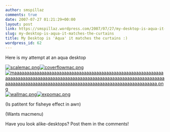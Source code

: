 ```yaml
---
author: smspillaz
comments: true
date: 2007-07-27 01:21:29+00:00
layout: post
link: https://smspillaz.wordpress.com/2007/07/27/my-desktop-is-aqua-it-matches-the-curtains/
slug: my-desktop-is-aqua-it-matches-the-curtains
title: My Desktop is 'Aqua' it matches the curtains :)
wordpress_id: 62
---
```


Here is my attempt at an aqua desktop

[![scalemac.png](http://smspillaz.files.wordpress.com/2007/07/scalemac.thumbnail.png)](http://smspillaz.files.wordpress.com/2007/07/scalemac.png)[![coverflowmac.png](http://smspillaz.files.wordpress.com/2007/07/coverflowmac.thumbnail.png)](http://smspillaz.files.wordpress.com/2007/07/coverflowmac.png)[![maaaaaaaaaaaaaaaaaaaaaaaaaaaaaaaaaaaaaaaaaaaaaaaaaaaaaaaaaaaaaaaaaaaaaaaaaaaaaaaaaaaaaaaaaaaaaaaaaaaaaaaaaaaaaaaaaaaaaaaaaaaaaaaaaaaaaaaaaaaaaaaaaaaaaaaaaaaaaaaaaaaaaaaaaaaaaaaaaaaaaaaaa.png](http://smspillaz.files.wordpress.com/2007/07/maaaaaaaaaaaaaaaaaaaaaaaaaaaaaaaaaaaaaaaaaaaaaaaaaaaaaaaaaaaaaaaaaaaaaaaaaaaaaaaaaaaaaaaaaaaaaaaaaaaaaaaaaaaaaaaaaaaaaaaaaaaaaaaaaaaaaaaaaaaaaaaaaaaaaaaaaaaaaaaaaaaaaaaaaaaaaaaaaaaaaaaaa.thumbnail.png)](http://smspillaz.files.wordpress.com/2007/07/maaaaaaaaaaaaaaaaaaaaaaaaaaaaaaaaaaaaaaaaaaaaaaaaaaaaaaaaaaaaaaaaaaaaaaaaaaaaaaaaaaaaaaaaaaaaaaaaaaaaaaaaaaaaaaaaaaaaaaaaaaaaaaaaaaaaaaaaaaaaaaaaaaaaaaaaaaaaaaaaaaaaaaaaaaaaaaaaaaaaaaaaa.png)[![wallmac.png](http://smspillaz.files.wordpress.com/2007/07/wallmac.thumbnail.png)](http://smspillaz.files.wordpress.com/2007/07/wallmac.png)[![expomac.png](http://smspillaz.files.wordpress.com/2007/07/expomac.thumbnail.png)](http://smspillaz.files.wordpress.com/2007/07/expomac.png)

(Is patitent for fisheye effect in awn)

(Wants macmenu)

Have you look alike-desktops? Post them in the comments!
